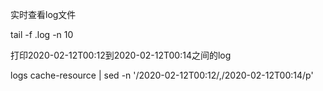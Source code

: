 实时查看log文件

tail -f .log -n 10 

打印2020-02-12T00:12到2020-02-12T00:14之间的log

logs cache-resource | sed -n '/2020-02-12T00:12/,/2020-02-12T00:14/p'